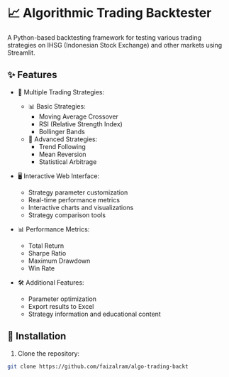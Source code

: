 # 📈 Algorithmic Trading Backtester

A Python-based backtesting framework for testing various trading strategies on IHSG (Indonesian Stock Exchange) and other markets using Streamlit.

## ✨ Features

- 🎯 Multiple Trading Strategies:
  - 📊 Basic Strategies:
    - Moving Average Crossover
    - RSI (Relative Strength Index)
    - Bollinger Bands
  - 🚀 Advanced Strategies:
    - Trend Following
    - Mean Reversion
    - Statistical Arbitrage

- 🖥️ Interactive Web Interface:
  - Strategy parameter customization
  - Real-time performance metrics
  - Interactive charts and visualizations
  - Strategy comparison tools

- 📊 Performance Metrics:
  - Total Return
  - Sharpe Ratio
  - Maximum Drawdown
  - Win Rate

- 🛠️ Additional Features:
  - Parameter optimization
  - Export results to Excel
  - Strategy information and educational content

## 🚀 Installation

1. Clone the repository:

```bash
git clone https://github.com/faizalram/algo-trading-backt